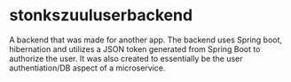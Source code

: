 # stonkszuuluserbackend

A backend that was made for another app. The backend uses Spring boot, hibernation and utilizes a JSON token generated from Spring Boot to authorize the user.
It was also created to essentially be the user authentiation/DB aspect of a microservice.
